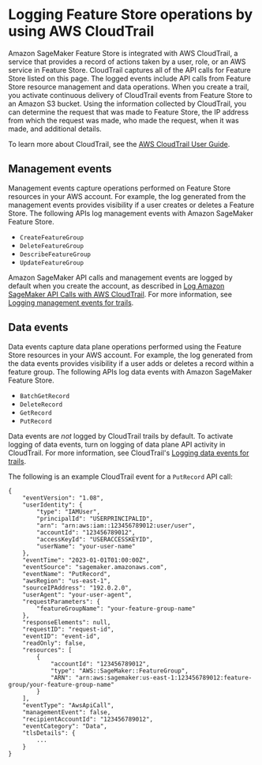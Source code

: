 # Logging Feature Store operations by using AWS CloudTrail<a name="feature-store-logging-using-cloudtrail"></a>

Amazon SageMaker Feature Store is integrated with AWS CloudTrail, a service that provides a record of actions taken by a user, role, or an AWS service in Feature Store\. CloudTrail captures all of the API calls for Feature Store listed on this page\. The logged events include API calls from Feature Store resource management and data operations\. When you create a trail, you activate continuous delivery of CloudTrail events from Feature Store to an Amazon S3 bucket\. Using the information collected by CloudTrail, you can determine the request that was made to Feature Store, the IP address from which the request was made, who made the request, when it was made, and additional details\.

To learn more about CloudTrail, see the [AWS CloudTrail User Guide](https://docs.aws.amazon.com/awscloudtrail/latest/userguide)\.

## Management events<a name="feature-store-logging-using-cloudtrail-management-events"></a>

Management events capture operations performed on Feature Store resources in your AWS account\. For example, the log generated from the management events provides visibility if a user creates or deletes a Feature Store\. The following APIs log management events with Amazon SageMaker Feature Store\.
+ `CreateFeatureGroup`
+ `DeleteFeatureGroup`
+ `DescribeFeatureGroup`
+ `UpdateFeatureGroup`

Amazon SageMaker API calls and management events are logged by default when you create the account, as described in [Log Amazon SageMaker API Calls with AWS CloudTrail](logging-using-cloudtrail.md)\. For more information, see [ Logging management events for trails](https://docs.aws.amazon.com/awscloudtrail/latest/userguide/logging-management-events-with-cloudtrail.html)\. 

## Data events<a name="feature-store-logging-using-cloudtrail-data-events"></a>

Data events capture data plane operations performed using the Feature Store resources in your AWS account\. For example, the log generated from the data events provides visibility if a user adds or deletes a record within a feature group\. The following APIs log data events with Amazon SageMaker Feature Store\. 
+ `BatchGetRecord`
+ `DeleteRecord`
+ `GetRecord`
+ `PutRecord`

Data events are *not* logged by CloudTrail trails by default\. To activate logging of data events, turn on logging of data plane API activity in CloudTrail\. For more information, see CloudTrail's [ Logging data events for trails](https://docs.aws.amazon.com/awscloudtrail/latest/userguide/logging-data-events-with-cloudtrail.html)\. 

 The following is an example CloudTrail event for a `PutRecord` API call: 

```
{
    "eventVersion": "1.08",
    "userIdentity": {
        "type": "IAMUser",
        "principalId": "USERPRINCIPALID",
        "arn": "arn:aws:iam::123456789012:user/user",
        "accountId": "123456789012",
        "accessKeyId": "USERACCESSKEYID",
        "userName": "your-user-name"
    },
    "eventTime": "2023-01-01T01:00:00Z",
    "eventSource": "sagemaker.amazonaws.com",
    "eventName": "PutRecord",
    "awsRegion": "us-east-1",
    "sourceIPAddress": "192.0.2.0",
    "userAgent": "your-user-agent",
    "requestParameters": {
        "featureGroupName": "your-feature-group-name"
    },
    "responseElements": null,
    "requestID": "request-id",
    "eventID": "event-id",
    "readOnly": false,
    "resources": [
        {
            "accountId": "123456789012",
            "type": "AWS::SageMaker::FeatureGroup",
            "ARN": "arn:aws:sagemaker:us-east-1:123456789012:feature-group/your-feature-group-name"
        }
    ],
    "eventType": "AwsApiCall",
    "managementEvent": false,
    "recipientAccountId": "123456789012",
    "eventCategory": "Data",
    "tlsDetails": {
        ...
    }
}
```